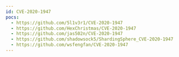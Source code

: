 ```yaml
---
id: CVE-2020-1947
pocs:
  - https://github.com/5l1v3r1/CVE-2020-1947
  - https://github.com/HexChristmas/CVE-2020-1947
  - https://github.com/jas502n/CVE-2020-1947
  - https://github.com/shadowsock5/ShardingSphere_CVE-2020-1947
  - https://github.com/wsfengfan/CVE-2020-1947
---
```

